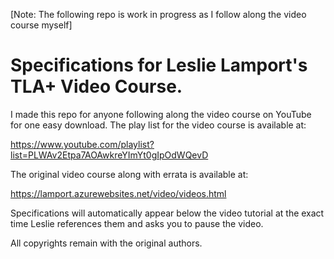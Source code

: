 [Note: The following repo is work in progress as I follow along the video course myself]

# Specifications for Leslie Lamport's TLA+ Video Course.

I made this repo for anyone following along the video course on YouTube for one easy download. 
The play list for the video course is available at:

https://www.youtube.com/playlist?list=PLWAv2Etpa7AOAwkreYImYt0gIpOdWQevD


The original video course along with errata is available at: 

https://lamport.azurewebsites.net/video/videos.html

Specifications will automatically appear below the video tutorial at the exact time Leslie references them and asks you to pause the video. 


All copyrights remain with the original authors. 
